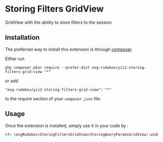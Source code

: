 Storing Filters GridView
========================
GridView with the ability to store filters to the session

Installation
------------

The preferred way to install this extension is through [composer](http://getcomposer.org/download/).

Either run

```
php composer.phar require --prefer-dist evg-rudakov/yii2-storing-filters-grid-view "*"
```

or add

```
"evg-rudakov/yii2-storing-filters-grid-view": "*"
```

to the require section of your `composer.json` file.


Usage
-----

Once the extension is installed, simply use it in your code by  :

```php
<?= \evgRudakov\StoringFiltersGridView\StoringQueryParamsGridView::widget(); ?>```